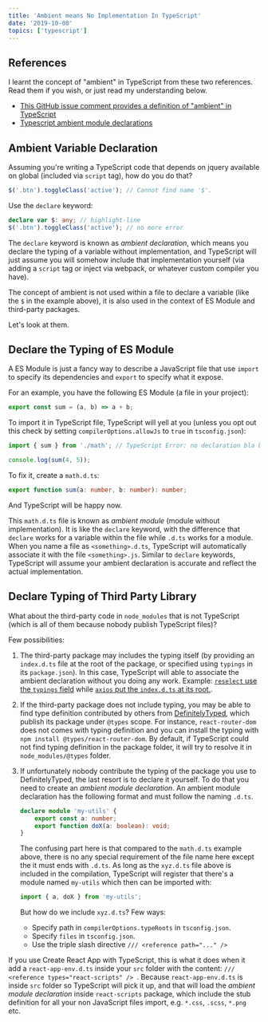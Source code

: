```yaml
---
title: 'Ambient means No Implementation In TypeScript'
date: '2019-10-08'
topics: ['typescript']
---
```


## References

I learnt the concept of "ambient" in TypeScript from these two references. Read them if you wish, or just read my understanding below.

- [This GitHub issue comment provides a definition of "ambient" in TypeScript](https://github.com/Microsoft/TypeScript-Handbook/issues/180#issuecomment-195452691)
- [Typescript ambient module declarations](https://www.mourtada.se/typescript-ambient-module-declarations/)

## Ambient Variable Declaration

Assuming you're writing a TypeScript code that depends on jquery available on global (included via `script` tag), how do you do that?

```ts noWrapper
$('.btn').toggleClass('active'); // Cannot find name '$'.
```

Use the `declare` keyword:

```ts noWrapper
declare var $: any; // highlight-line
$('.btn').toggleClass('active'); // no more error
```

The `declare` keyword is known as *ambient declaration*, which means you declare the typing of a variable without implementation, and TypeScript will just assume you will somehow include that implementation yourself (via adding a `script` tag or inject via webpack, or whatever custom compiler you have).

The concept of ambient is not used within a file to declare a variable (like the `$` in the example above), it is also used in the context of ES Module and third-party packages.

Let's look at them.

## Declare the Typing of ES Module

A ES Module is just a fancy way to describe a JavaScript file that use `import` to specify its dependencies and `export` to specify what it expose.

For an example, you have the following ES Module (a file in your project):

```js fileName=src/math.js
export const sum = (a, b) => a + b;
```

To import it in TypeScript file, TypeScript will yell at you (unless you opt out this check by setting `compilerOptions.allowJs` to `true` in `tsconfig.json`):

```js fileName=src/app.ts
import { sum } from './math'; // TypeScript Error: no declaration bla bla bla

console.log(sum(4, 5));
```

To fix it, create a `math.d.ts`:

```ts fileName=src/math.d.ts
export function sum(a: number, b: number): number;
```

And TypeScript will be happy now.

This `math.d.ts` file is known as *ambient module* (module without implementation). It is like the `declare` keyword, with the difference that `declare` works for a variable within the file while `.d.ts` works for a module. When you name a file as `<something>.d.ts`, TypeScript will automatically associate it with the file `<something>.js`. Similar to `declare` keywords, TypeScript will assume your ambient declaration is accurate and reflect the actual implementation.

## Declare Typing of Third Party Library

What about the third-party code in `node_modules` that is not TypeScript (which is all of them because nobody publish TypeScript files)?

Few possibilities:

1. The third-party package may includes the typing itself (by providing an `index.d.ts` file at the root of the package, or specified using `typings` in its `package.json`). In this case, TypeScript will able to associate the ambient declaration without you doing any work. Example: [`reselect` use the `typings` field][reselect] while [`axios` put the `index.d.ts` at its root.][axios].
1. If the third-party package does not include typing, you may be able to find type definition contributed by others from [DefinitelyTyped](http://definitelytyped.org/), which publish its package under `@types` scope. For instance, `react-router-dom` does not comes with typing definition and you can install the typing with `npm install @types/react-router-dom`. By default, if TypeScript could not find typing definition in the package folder, it will try to resolve it in `node_modules/@types` folder.
1. If unfortunately nobody contribute the typing of the package you use to DefinitelyTyped, the last resort is to declare it yourself. To do that you need to create an *ambient module declaration*. An ambient module declaration has the following format and must follow the naming `.d.ts`.

    ```ts fileName=xyz.d.ts
    declare module 'my-utils' {
        export const a: number;
        export function doX(a: boolean): void;
    }
    ```

    The confusing part here is that compared to the `math.d.ts` example above, there is no any special requirement of the file name here except the it must ends with `.d.ts`. As long as the `xyz.d.ts` file above is included in the compilation, TypeScript will register that there's a module named `my-utils` which then can be imported with:

    ```ts
    import { a, doX } from 'my-utils';
    ```

    But how do we include `xyz.d.ts`? Few ways:

    - Specify path in `compilerOptions.typeRoots` in `tsconfig.json`.
    - Specify `files` in `tsconfig.json`.
    - Use the triple slash directive `/// <reference path="..." />`
    
<aside>

If you use Create React App with TypeScript, this is what it does when it add a `react-app-env.d.ts` inside your `src` folder with the content: `/// <reference types="react-scripts" /> `. Because `react-app-env.d.ts` is inside `src` folder so TypeScript will pick it up, and that will load the *ambient module declaration* inside `react-scripts` package, which include the stub definition for all your non JavaScript files import, e.g. `*.css`, `.scss`, `*.png` etc.

</aside>

[reselect]: https://github.com/reduxjs/reselect/blob/ac77610bbb0a3cab9b280ea5ea379c2387017446/package.json#L8
[axios]: https://github.com/axios/axios/blob/19969b4fbd6b5b6da67825a69b0f317afa1327dd/index.d.ts